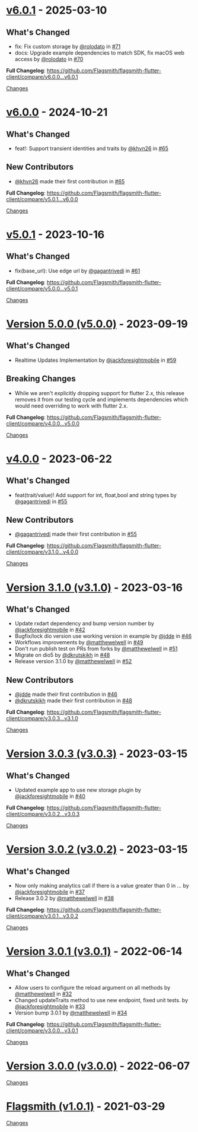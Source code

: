 <a id="v6.0.1"></a>
# [v6.0.1](https://github.com/Flagsmith/flagsmith-flutter-client/releases/tag/v6.0.1) - 2025-03-10

## What's Changed
* fix: Fix custom storage by [@rolodato](https://github.com/rolodato) in [#71](https://github.com/Flagsmith/flagsmith-flutter-client/pull/71)
* docs: Upgrade example dependencies to match SDK, fix macOS web access by [@rolodato](https://github.com/rolodato) in [#70](https://github.com/Flagsmith/flagsmith-flutter-client/pull/70)


**Full Changelog**: https://github.com/Flagsmith/flagsmith-flutter-client/compare/v6.0.0...v6.0.1

[Changes][v6.0.1]


<a id="v6.0.0"></a>
# [v6.0.0](https://github.com/Flagsmith/flagsmith-flutter-client/releases/tag/v6.0.0) - 2024-10-21

## What's Changed
* feat!: Support transient identities and traits by [@khvn26](https://github.com/khvn26) in [#65](https://github.com/Flagsmith/flagsmith-flutter-client/pull/65)

## New Contributors
* [@khvn26](https://github.com/khvn26) made their first contribution in [#65](https://github.com/Flagsmith/flagsmith-flutter-client/pull/65)

**Full Changelog**: https://github.com/Flagsmith/flagsmith-flutter-client/compare/v5.0.1...v6.0.0

[Changes][v6.0.0]


<a id="v5.0.1"></a>
# [v5.0.1](https://github.com/Flagsmith/flagsmith-flutter-client/releases/tag/v5.0.1) - 2023-10-16

## What's Changed
* fix(base_url): Use edge url by [@gagantrivedi](https://github.com/gagantrivedi) in [#61](https://github.com/Flagsmith/flagsmith-flutter-client/pull/61)


**Full Changelog**: https://github.com/Flagsmith/flagsmith-flutter-client/compare/v5.0.0...v5.0.1

[Changes][v5.0.1]


<a id="v5.0.0"></a>
# [Version 5.0.0 (v5.0.0)](https://github.com/Flagsmith/flagsmith-flutter-client/releases/tag/v5.0.0) - 2023-09-19

## What's Changed
* Realtime Updates Implementation by [@jackforesightmobile](https://github.com/jackforesightmobile) in [#59](https://github.com/Flagsmith/flagsmith-flutter-client/pull/59)

## Breaking Changes
* While we aren't explicitly dropping support for flutter 2.x, this release removes it from our testing cycle and implements dependencies which would need overriding to work with flutter 2.x. 


**Full Changelog**: https://github.com/Flagsmith/flagsmith-flutter-client/compare/v4.0.0...v5.0.0

[Changes][v5.0.0]


<a id="v4.0.0"></a>
# [v4.0.0](https://github.com/Flagsmith/flagsmith-flutter-client/releases/tag/v4.0.0) - 2023-06-22

## What's Changed
* feat(trait/value)! Add support for int, float,bool and string types by [@gagantrivedi](https://github.com/gagantrivedi) in [#55](https://github.com/Flagsmith/flagsmith-flutter-client/pull/55)

## New Contributors
* [@gagantrivedi](https://github.com/gagantrivedi) made their first contribution in [#55](https://github.com/Flagsmith/flagsmith-flutter-client/pull/55)

**Full Changelog**: https://github.com/Flagsmith/flagsmith-flutter-client/compare/v3.1.0...v4.0.0

[Changes][v4.0.0]


<a id="v3.1.0"></a>
# [Version 3.1.0 (v3.1.0)](https://github.com/Flagsmith/flagsmith-flutter-client/releases/tag/v3.1.0) - 2023-03-16

## What's Changed
* Update rxdart dependency and bump version number by [@jackforesightmobile](https://github.com/jackforesightmobile) in [#42](https://github.com/Flagsmith/flagsmith-flutter-client/pull/42)
* Bugfix/lock dio version use working version in example by [@jdde](https://github.com/jdde) in [#46](https://github.com/Flagsmith/flagsmith-flutter-client/pull/46)
* Workflows improvements by [@matthewelwell](https://github.com/matthewelwell) in [#49](https://github.com/Flagsmith/flagsmith-flutter-client/pull/49)
* Don't run publish test on PRs from forks by [@matthewelwell](https://github.com/matthewelwell) in [#51](https://github.com/Flagsmith/flagsmith-flutter-client/pull/51)
* Migrate on dio5 by [@dkrutskikh](https://github.com/dkrutskikh) in [#48](https://github.com/Flagsmith/flagsmith-flutter-client/pull/48)
* Release version 3.1.0 by [@matthewelwell](https://github.com/matthewelwell) in [#52](https://github.com/Flagsmith/flagsmith-flutter-client/pull/52)

## New Contributors
* [@jdde](https://github.com/jdde) made their first contribution in [#46](https://github.com/Flagsmith/flagsmith-flutter-client/pull/46)
* [@dkrutskikh](https://github.com/dkrutskikh) made their first contribution in [#48](https://github.com/Flagsmith/flagsmith-flutter-client/pull/48)

**Full Changelog**: https://github.com/Flagsmith/flagsmith-flutter-client/compare/v3.0.3...v3.1.0

[Changes][v3.1.0]


<a id="v3.0.3"></a>
# [Version 3.0.3 (v3.0.3)](https://github.com/Flagsmith/flagsmith-flutter-client/releases/tag/v3.0.3) - 2023-03-15

## What's Changed
* Updated example app to use new storage plugin by [@jackforesightmobile](https://github.com/jackforesightmobile) in [#40](https://github.com/Flagsmith/flagsmith-flutter-client/pull/40)


**Full Changelog**: https://github.com/Flagsmith/flagsmith-flutter-client/compare/v3.0.2...v3.0.3

[Changes][v3.0.3]


<a id="v3.0.2"></a>
# [Version 3.0.2 (v3.0.2)](https://github.com/Flagsmith/flagsmith-flutter-client/releases/tag/v3.0.2) - 2023-03-15

## What's Changed
* Now only making analytics call if there is a value greater than 0 in … by [@jackforesightmobile](https://github.com/jackforesightmobile) in [#37](https://github.com/Flagsmith/flagsmith-flutter-client/pull/37)
* Release 3.0.2 by [@matthewelwell](https://github.com/matthewelwell) in [#38](https://github.com/Flagsmith/flagsmith-flutter-client/pull/38)


**Full Changelog**: https://github.com/Flagsmith/flagsmith-flutter-client/compare/v3.0.1...v3.0.2

[Changes][v3.0.2]


<a id="v3.0.1"></a>
# [Version 3.0.1 (v3.0.1)](https://github.com/Flagsmith/flagsmith-flutter-client/releases/tag/v3.0.1) - 2022-06-14

## What's Changed
* Allow users to configure the reload argument on all methods by [@matthewelwell](https://github.com/matthewelwell) in [#32](https://github.com/Flagsmith/flagsmith-flutter-client/pull/32)
* Changed updateTraits method to use new endpoint, fixed unit tests. by [@jackforesightmobile](https://github.com/jackforesightmobile) in [#33](https://github.com/Flagsmith/flagsmith-flutter-client/pull/33)
* Version bump 3.0.1 by [@matthewelwell](https://github.com/matthewelwell) in [#34](https://github.com/Flagsmith/flagsmith-flutter-client/pull/34)


**Full Changelog**: https://github.com/Flagsmith/flagsmith-flutter-client/compare/v3.0.0...v3.0.1

[Changes][v3.0.1]


<a id="v3.0.0"></a>
# [Version 3.0.0 (v3.0.0)](https://github.com/Flagsmith/flagsmith-flutter-client/releases/tag/v3.0.0) - 2022-06-07



[Changes][v3.0.0]


<a id="v1.0.1"></a>
# [Flagsmith (v1.0.1)](https://github.com/Flagsmith/flagsmith-flutter-client/releases/tag/v1.0.1) - 2021-03-29



[Changes][v1.0.1]


[v6.0.1]: https://github.com/Flagsmith/flagsmith-flutter-client/compare/v6.0.0...v6.0.1
[v6.0.0]: https://github.com/Flagsmith/flagsmith-flutter-client/compare/v5.0.1...v6.0.0
[v5.0.1]: https://github.com/Flagsmith/flagsmith-flutter-client/compare/v5.0.0...v5.0.1
[v5.0.0]: https://github.com/Flagsmith/flagsmith-flutter-client/compare/v4.0.0...v5.0.0
[v4.0.0]: https://github.com/Flagsmith/flagsmith-flutter-client/compare/v3.1.0...v4.0.0
[v3.1.0]: https://github.com/Flagsmith/flagsmith-flutter-client/compare/v3.0.3...v3.1.0
[v3.0.3]: https://github.com/Flagsmith/flagsmith-flutter-client/compare/v3.0.2...v3.0.3
[v3.0.2]: https://github.com/Flagsmith/flagsmith-flutter-client/compare/v3.0.1...v3.0.2
[v3.0.1]: https://github.com/Flagsmith/flagsmith-flutter-client/compare/v3.0.0...v3.0.1
[v3.0.0]: https://github.com/Flagsmith/flagsmith-flutter-client/compare/v1.0.1...v3.0.0
[v1.0.1]: https://github.com/Flagsmith/flagsmith-flutter-client/tree/v1.0.1

<!-- Generated by https://github.com/rhysd/changelog-from-release v3.9.0 -->
